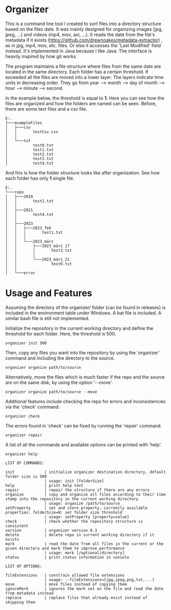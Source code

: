 # Organizer

This is a command line tool I created to sort files into a directory structure based on the files date. It was mainly designed for organizing images (jpg, jpeg, ...) and videos (mp4, mov, avi, ...). It reads the date from the file's metadata if it exists (https://github.com/drewnoakes/metadata-extractor) , as in jpg, mp4, mov, etc. files. Or else it accesses the 'Last Modified' field instead. It's implemented in Java because I like Java. The interface is heavily inspired by how git works.

The program maintains a file structure where files from the same date are located in the same directory. Each folder has a certain threshold. If exceeded all the files are moved into a lower layer. The layers indicate time units in decreasing order. They go from year --> month --> day of month --> hour --> minute --> second.

In the example below, the threshold is equal to <b>1</b>. Here you can see how the files are organized and how the folders are named can be seen. Before, there are some text files and a csv file.
```
E:.
├───exampleFiles
│   ├───csv
│   │       testCsv.csv
│   │
│   └───txt
│           test0.txt
│           test1.txt
│           test2.txt
│           test3.txt
│           test4.txt

```

And this is how the folder structure looks like after organization. See how each folder has only <b>1</b> single file.

```
E:.
└───repo
│   ├───2010
│   │       test2.txt
│   │
│   ├───2021
│   │       test4.txt
│   │
│   ├───2023
│   │   ├───2023_feb
│   │   │       test1.txt
│   │   │
│   │   └───2023_märz
│   │       ├───2023_märz_17
│   │       │       test3.txt
│   │       │
│   │       └───2023_märz_21
│   │               test0.txt
│   │
│   └───error

```

# Usage and Features

Assuming the directory of the organizer/ folder (can be found in releases) is included in the environment table under Windows. A bat file is included. A similar bash file is still not implemented.

Initialize the repository in the current working directory and define the threshold for each folder. Here, the threshold is 500.

`organizer init 500`

Then, copy any files you want into the repository by using the 'organizer' command and including the directory to the source.

`organizer organize path/to/source`

Alternatively, move the files which is much faster if the repo and the source are on the same disk, by using the option '--move'.

`organizer organize path/to/source --move`

Additional features include checking the repo for errors and inconsistencies via the 'check' command.

`organizer check`

The errors found in 'check' can be fixed by running the 'repair' command.

`organizer repair`

A list of all the commands and available options can be printed with 'help'.

`organizer help`

```
LIST OF COMMANDS:

init             | initialize organizer destination directory, default folder size is 500
                 | usage: init [folderSize]
help             | print help text
repair           | repair the structure if there are any errors
organize         | copy and organize all files according to their time stamp into the repository in the current working directory
                 | usage: organize /path/to/source
setProperty      | set and store property, currently available properties: folderSize=N: set folder size threshold
                 | usage: setProperty [property=value]
check            | check whether the repository structure is consistent
version          | organizer version 0.3
delete           | delete repo in current working directory if it exists
mark             | read the date from all files in the current or the given directory and mark them to improve performance
                 | usage: mark [/optional/directory]
status           | print status information in console

LIST OF OPTIONS:

fileExtensions   | constrain allowed file extensions
                 | usage: --fileExtensions=[jpg,jpeg,png,txt,...]
move             | move files instead of copying them
ignoreMark       | ignores the mark set on the file and read the date from metadata instead
replace          | replace files that already exist instead of skipping them

```